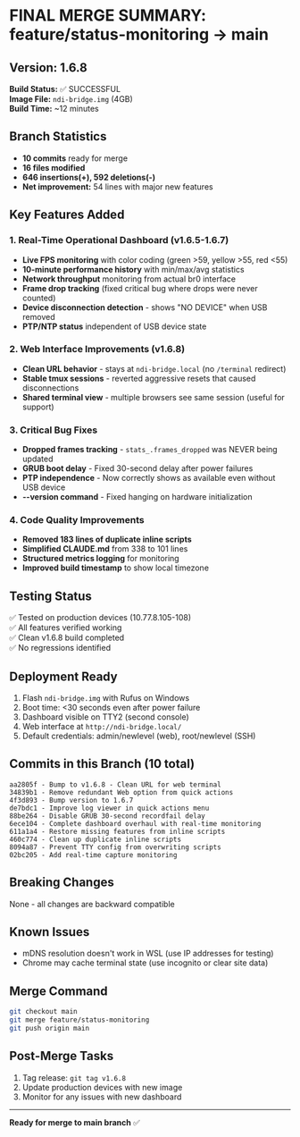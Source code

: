 # FINAL MERGE SUMMARY: feature/status-monitoring → main

## Version: 1.6.8
**Build Status:** ✅ SUCCESSFUL  
**Image File:** `ndi-bridge.img` (4GB)  
**Build Time:** ~12 minutes

## Branch Statistics
- **10 commits** ready for merge
- **16 files modified**
- **646 insertions(+), 592 deletions(-)**
- **Net improvement:** 54 lines with major new features

## Key Features Added

### 1. Real-Time Operational Dashboard (v1.6.5-1.6.7)
- **Live FPS monitoring** with color coding (green >59, yellow >55, red <55)
- **10-minute performance history** with min/max/avg statistics
- **Network throughput** monitoring from actual br0 interface
- **Frame drop tracking** (fixed critical bug where drops were never counted)
- **Device disconnection detection** - shows "NO DEVICE" when USB removed
- **PTP/NTP status** independent of USB device state

### 2. Web Interface Improvements (v1.6.8)
- **Clean URL behavior** - stays at `ndi-bridge.local` (no `/terminal` redirect)
- **Stable tmux sessions** - reverted aggressive resets that caused disconnections
- **Shared terminal view** - multiple browsers see same session (useful for support)

### 3. Critical Bug Fixes
- **Dropped frames tracking** - `stats_.frames_dropped` was NEVER being updated
- **GRUB boot delay** - Fixed 30-second delay after power failures
- **PTP independence** - Now correctly shows as available even without USB device
- **--version command** - Fixed hanging on hardware initialization

### 4. Code Quality Improvements
- **Removed 183 lines of duplicate inline scripts**
- **Simplified CLAUDE.md** from 338 to 101 lines
- **Structured metrics logging** for monitoring
- **Improved build timestamp** to show local timezone

## Testing Status
✅ Tested on production devices (10.77.8.105-108)  
✅ All features verified working  
✅ Clean v1.6.8 build completed  
✅ No regressions identified

## Deployment Ready
1. Flash `ndi-bridge.img` with Rufus on Windows
2. Boot time: <30 seconds even after power failure
3. Dashboard visible on TTY2 (second console)
4. Web interface at `http://ndi-bridge.local/`
5. Default credentials: admin/newlevel (web), root/newlevel (SSH)

## Commits in this Branch (10 total)
```
aa2805f - Bump to v1.6.8 - Clean URL for web terminal
34839b1 - Remove redundant Web option from quick actions
4f3d893 - Bump version to 1.6.7
de7bdc1 - Improve log viewer in quick actions menu
88be264 - Disable GRUB 30-second recordfail delay
6ece104 - Complete dashboard overhaul with real-time monitoring
611a1a4 - Restore missing features from inline scripts
460c774 - Clean up duplicate inline scripts
8094a87 - Prevent TTY config from overwriting scripts
02bc205 - Add real-time capture monitoring
```

## Breaking Changes
None - all changes are backward compatible

## Known Issues
- mDNS resolution doesn't work in WSL (use IP addresses for testing)
- Chrome may cache terminal state (use incognito or clear site data)

## Merge Command
```bash
git checkout main
git merge feature/status-monitoring
git push origin main
```

## Post-Merge Tasks
1. Tag release: `git tag v1.6.8`
2. Update production devices with new image
3. Monitor for any issues with new dashboard

---

**Ready for merge to main branch** ✅